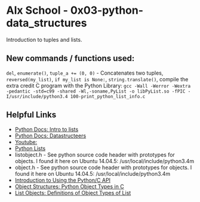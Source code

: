 # Alx School - 0x03-python-data_structures

Introduction to tuples and lists.

## New commands / functions used:

`del`, `enumerate()`, `tuple_a += (0, 0)` - Concatenates two tuples, `reversed(my_list)`, `if my_list is None:`, `string.translate()`, compile the extra credit C program with the Python Library: `gcc -Wall -Werror -Wextra -pedantic -std=c99 -shared -Wl,-soname,PyList -o libPyList.so -fPIC -I/usr/include/python3.4 100-print_python_list_info.c`

## Helpful Links

- [Python Docs: Intro to lists](https://docs.python.org/3.4/tutorial/introduction.html#lists)
- [Python Docs: Datastructeers](https://docs.python.org/3.4/tutorial/datastructures.html)
- [Youtube: ](https://www.youtube.com/watch?v=A1HUzrvS-Pw)
- [Python Lists](http://www.openbookproject.net/thinkcs/python/english2e/ch09.html)
- listobject.h - See python source code header with prototypes for objects. I found it here on Ubuntu 14.04.5: /usr/local/include/python3.4m
- object.h - See python source code header with prototypes for objects. I found it here on Ubuntu 14.04.5: /usr/local/include/python3.4m
- [Introduction to Using the Python/C API](https://docs.python.org/3.4/c-api/intro.html#include-files)
- [Object Structures: Python Object Types in C](https://docs.python.org/3.4/c-api/structures.html)
- [List Objects: Definitions of Object Types of List](https://docs.python.org/3.4/c-api/list.html)

